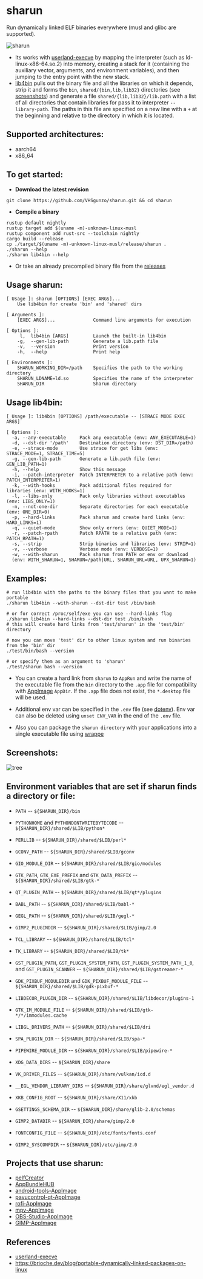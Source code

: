 # sharun
Run dynamically linked ELF binaries everywhere (musl and glibc are supported).

![sharun](img/sharun.gif)

* Its works with [userland-execve](https://github.com/io12/userland-execve-rust) by mapping the interpreter (such as ld-linux-x86-64.so.2) into memory, creating a stack for it (containing the auxiliary vector, arguments, and environment variables), and then jumping to the entry point with the new stack.
* [lib4bin](https://github.com/VHSgunzo/sharun/blob/main/lib4bin) pulls out the binary file and all the libraries on which it depends, strip it and forms the `bin`, `shared/{bin,lib,lib32}` directories (see [screenshots](https://github.com/VHSgunzo/sharun?tab=readme-ov-file#screenshots)) and generate a file `shared/{lib,lib32}/lib.path` with a list of all directories that contain libraries for pass it to interpreter `--library-path`. The paths in this file are specified on a new line with a `+` at the beginning and relative to the directory in which it is located.

## Supported architectures:
* aarch64
* x86_64

## To get started:
* **Download the latest revision**
```
git clone https://github.com/VHSgunzo/sharun.git && cd sharun
```

* **Compile a binary**
```
rustup default nightly
rustup target add $(uname -m)-unknown-linux-musl
rustup component add rust-src --toolchain nightly
cargo build --release
cp ./target/$(uname -m)-unknown-linux-musl/release/sharun .
./sharun --help
./sharun lib4bin --help
```
* Or take an already precompiled binary file from the [releases](https://github.com/VHSgunzo/sharun/releases)

## Usage sharun:
```
[ Usage ]: sharun [OPTIONS] [EXEC ARGS]...
    Use lib4bin for create 'bin' and 'shared' dirs

[ Arguments ]:
    [EXEC ARGS]...              Command line arguments for execution

[ Options ]:
     l,  lib4bin [ARGS]         Launch the built-in lib4bin
    -g,  --gen-lib-path         Generate a lib.path file
    -v,  --version              Print version
    -h,  --help                 Print help

[ Environments ]:
    SHARUN_WORKING_DIR=/path    Specifies the path to the working directory
    SHARUN_LDNAME=ld.so         Specifies the name of the interpreter
    SHARUN_DIR                  Sharun directory
```

## Usage lib4bin:
```
[ Usage ]: lib4bin [OPTIONS] /path/executable -- [STRACE MODE EXEC ARGS]

[ Options ]:
  -a, --any-executable     Pack any executable (env: ANY_EXECUTABLE=1)
  -d, --dst-dir '/path'    Destination directory (env: DST_DIR=/path)
  -e, --strace-mode        Use strace for get libs (env: STRACE_MODE=1, STRACE_TIME=5)
  -g, --gen-lib-path       Generate a lib.path file (env: GEN_LIB_PATH=1)
  -h, --help               Show this message
  -i, --patch-interpreter  Patch INTERPRETER to a relative path (env: PATCH_INTERPRETER=1)
  -k, --with-hooks         Pack additional files required for libraries (env: WITH_HOOKS=1)
  -l, --libs-only          Pack only libraries without executables (env: LIBS_ONLY=1)
  -n, --not-one-dir        Separate directories for each executable (env: ONE_DIR=0)
  -p, --hard-links         Pack sharun and create hard links (env: HARD_LINKS=1)
  -q, --quiet-mode         Show only errors (env: QUIET_MODE=1)
  -r, --patch-rpath        Patch RPATH to a relative path (env: PATCH_RPATH=1)
  -s, --strip              Strip binaries and libraries (env: STRIP=1)
  -v, --verbose            Verbose mode (env: VERBOSE=1)
  -w, --with-sharun        Pack sharun from PATH or env or download 
  (env: WITH_SHARUN=1, SHARUN=/path|URL, SHARUN_URL=URL, UPX_SHARUN=1)
```

## Examples:
```
# run lib4bin with the paths to the binary files that you want to make portable
./sharun lib4bin --with-sharun --dst-dir test /bin/bash

# or for correct /proc/self/exe you can use --hard-links flag
./sharun lib4bin --hard-links --dst-dir test /bin/bash
# this will create hard links from 'test/sharun' in the 'test/bin' directory

# now you can move 'test' dir to other linux system and run binaries from the 'bin' dir
./test/bin/bash --version

# or specify them as an argument to 'sharun'
./test/sharun bash --version
```

* You can create a hard link from `sharun` to `AppRun` and write the name of the executable file from the `bin` directory to the `.app` file for compatibility with [AppImage](https://appimage.org) `AppDir`. If the `.app` file does not exist, the `*.desktop` file will be used.

* Additional env var can be specified in the `.env` file (see [dotenv](https://crates.io/crates/dotenv)). Env var can also be deleted using `unset ENV_VAR` in the end of the `.env` file.

* Also you can package the `sharun directory` with your applications into a single executable file using [wrappe](https://github.com/Systemcluster/wrappe)

## Screenshots:
![tree](img/tree.png)

## Environment variables that are set if sharun finds a directory or file:
* `PATH` -- `${SHARUN_DIR}/bin`
* `PYTHONHOME` and `PYTHONDONTWRITEBYTECODE` -- `${SHARUN_DIR}/shared/$LIB/python*`
* `PERLLIB` -- `${SHARUN_DIR}/shared/$LIB/perl*`
* `GCONV_PATH` -- `${SHARUN_DIR}/shared/$LIB/gconv`
* `GIO_MODULE_DIR` -- `${SHARUN_DIR}/shared/$LIB/gio/modules`
* `GTK_PATH`, `GTK_EXE_PREFIX` and `GTK_DATA_PREFIX` -- `${SHARUN_DIR}/shared/$LIB/gtk-*`
* `QT_PLUGIN_PATH` -- `${SHARUN_DIR}/shared/$LIB/qt*/plugins`
* `BABL_PATH` -- `${SHARUN_DIR}/shared/$LIB/babl-*`
* `GEGL_PATH` -- `${SHARUN_DIR}/shared/$LIB/gegl-*`
* `GIMP2_PLUGINDIR` -- `${SHARUN_DIR}/shared/$LIB/gimp/2.0`
* `TCL_LIBRARY` -- `${SHARUN_DIR}/shared/$LIB/tcl*`
* `TK_LIBRARY` -- `${SHARUN_DIR}/shared/$LIB/tk*`
* `GST_PLUGIN_PATH`, `GST_PLUGIN_SYSTEM_PATH`, `GST_PLUGIN_SYSTEM_PATH_1_0`, and `GST_PLUGIN_SCANNER` -- `${SHARUN_DIR}/shared/$LIB/gstreamer-*`
* `GDK_PIXBUF_MODULEDIR` and `GDK_PIXBUF_MODULE_FILE` -- `${SHARUN_DIR}/shared/$LIB/gdk-pixbuf-*`
* `LIBDECOR_PLUGIN_DIR` -- `${SHARUN_DIR}/shared/$LIB/libdecor/plugins-1`
* `GTK_IM_MODULE_FILE` -- `${SHARUN_DIR}/shared/$LIB/gtk-*/*/immodules.cache`
* `LIBGL_DRIVERS_PATH` -- `${SHARUN_DIR}/shared/$LIB/dri`
* `SPA_PLUGIN_DIR` -- `${SHARUN_DIR}/shared/$LIB/spa-*`
* `PIPEWIRE_MODULE_DIR` -- `${SHARUN_DIR}/shared/$LIB/pipewire-*`

* `XDG_DATA_DIRS` -- `${SHARUN_DIR}/share`
* `VK_DRIVER_FILES` -- `${SHARUN_DIR}/share/vulkan/icd.d`
* `__EGL_VENDOR_LIBRARY_DIRS` -- `${SHARUN_DIR}/share/glvnd/egl_vendor.d`
* `XKB_CONFIG_ROOT` -- `${SHARUN_DIR}/share/X11/xkb`
* `GSETTINGS_SCHEMA_DIR` -- `${SHARUN_DIR}/share/glib-2.0/schemas`
* `GIMP2_DATADIR` -- `${SHARUN_DIR}/share/gimp/2.0`

* `FONTCONFIG_FILE` -- `${SHARUN_DIR}/etc/fonts/fonts.conf`
* `GIMP2_SYSCONFDIR` -- `${SHARUN_DIR}/etc/gimp/2.0`

## Projects that use sharun:
* [pelfCreator](https://github.com/xplshn/pelf/blob/pelf-ng/pelfCreator)
* [AppBundleHUB](https://github.com/xplshn/AppBundleHUB)
* [android-tools-AppImage](https://github.com/Samueru-sama/android-tools-AppImage)
* [pavucontrol-qt-AppImage](https://github.com/Samueru-sama/pavucontrol-qt-AppImage)
* [rofi-AppImage](https://github.com/Samueru-sama/rofi-AppImage)
* [mpv-AppImage](https://github.com/Samueru-sama/mpv-AppImage)
* [OBS-Studio-AppImage](https://github.com/Samueru-sama/OBS-Studio-AppImage)
* [GIMP-AppImage](https://github.com/Samueru-sama/GIMP-AppImage)

## References
* [userland-execve](https://crates.io/crates/userland-execve)
* https://brioche.dev/blog/portable-dynamically-linked-packages-on-linux

